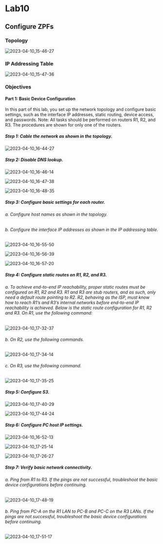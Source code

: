 # Lab10
## Configure ZPFs
### Topology
![2023-04-10_15-46-27](https://user-images.githubusercontent.com/122459067/230904037-00127cfa-1985-4c49-831f-03cab464ca5f.png)
### IP Addressing Table
![2023-04-10_15-47-36](https://user-images.githubusercontent.com/122459067/230904167-467a2b1e-129b-4ca8-bf72-fab867cc2aec.png)
### Objectives
#### Part 1: Basic Device Configuration
In this part of this lab, you set up the network topology and configure basic settings, such as the interface IP addresses, static routing, device access, and passwords.
Note: All tasks should be performed on routers R1, R2, and R3. The procedures are shown for only one of the routers.

##### Step 1: Cable the network as shown in the topology.
![2023-04-10_16-44-27](https://user-images.githubusercontent.com/122459067/230913195-7e8fdb62-3d23-4037-9a70-eceaa15b297e.png)

##### Step 2: Disable DNS lookup.
![2023-04-10_16-46-14](https://user-images.githubusercontent.com/122459067/230913485-ed1ac971-1525-4802-8a4e-7c176fb70565.png)

![2023-04-10_16-47-38](https://user-images.githubusercontent.com/122459067/230913707-c9f73a9a-e231-4e24-97ab-34dcb60192ad.png)

![2023-04-10_16-48-35](https://user-images.githubusercontent.com/122459067/230913878-3fe3a496-8917-4ee6-a655-a1525b0879fe.png)

##### Step 3: Configure basic settings for each router.

###### a.	Configure host names as shown in the topology.

###### b.	Configure the interface IP addresses as shown in the IP addressing table.

![2023-04-10_16-55-50](https://user-images.githubusercontent.com/122459067/230915362-16ad92ab-cb4f-4893-8b46-07f60e36532a.png)

![2023-04-10_16-56-39](https://user-images.githubusercontent.com/122459067/230915485-38c42c4f-f3f0-43c7-b9f5-fdf508c1a7cd.png)

![2023-04-10_16-57-20](https://user-images.githubusercontent.com/122459067/230915616-bf5f6ee9-9e05-4794-b88c-020f35f7db21.png)

##### Step 4: Configure static routes on R1, R2, and R3.
###### a.	To achieve end-to-end IP reachability, proper static routes must be configured on R1, R2 and R3. R1 and R3 are stub routers, and as such, only need a default route pointing to R2. R2, behaving as the ISP, must know how to reach R1’s and R3’s internal networks before end-to-end IP reachability is achieved. Below is the static route configuration for R1, R2 and R3. On R1, use the following command:

![2023-04-10_17-32-37](https://user-images.githubusercontent.com/122459067/230922226-9d2088ce-dc60-4c98-9a78-b7940fd16878.png)

###### b.	On R2, use the following commands.

![2023-04-10_17-34-14](https://user-images.githubusercontent.com/122459067/230922523-b6e3472b-76fd-4199-90b2-b158ff778d00.png)

###### c.	On R3, use the following command.

![2023-04-10_17-35-25](https://user-images.githubusercontent.com/122459067/230922753-f3246f68-f14e-4899-adb2-243166920cdf.png)

##### Step 5: Configure S3.

![2023-04-10_17-40-29](https://user-images.githubusercontent.com/122459067/230924584-0e3ccbc7-3e5a-4fd7-a23b-cf17974b1dc7.png)

![2023-04-10_17-44-24](https://user-images.githubusercontent.com/122459067/230924599-9847d0f0-95ec-4198-b476-07f564b8effa.png)

##### Step 6: Configure PC host IP settings.

![2023-04-10_16-52-13](https://user-images.githubusercontent.com/122459067/230920417-541ab9eb-2096-49bc-ac9b-276e6907cce5.png)

![2023-04-10_17-25-14](https://user-images.githubusercontent.com/122459067/230920825-6a9174fd-ba50-4547-98ed-b013cc048a75.png)

![2023-04-10_17-26-27](https://user-images.githubusercontent.com/122459067/230921020-cffe3c99-8a22-490b-bbfc-c1efb976e5f0.png)

##### Step 7: Verify basic network connectivity.

###### a.	Ping from R1 to R3. If the pings are not successful, troubleshoot the basic device configurations before continuing.

![2023-04-10_17-48-19](https://user-images.githubusercontent.com/122459067/230925367-21fb1a3f-af86-4c30-9e63-581f82d2e73f.png)

###### b.	Ping from PC-A on the R1 LAN to PC-B and PC-C on the R3 LANs. If the pings are not successful, troubleshoot the basic device configurations before continuing.

![2023-04-10_17-51-17](https://user-images.githubusercontent.com/122459067/230925913-f92afae6-6cae-4b42-a9ff-43108842096b.png)

